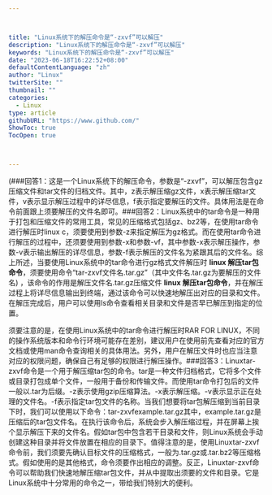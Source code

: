 ```yaml
---



title: "Linux系统下的解压命令是“-zxvf”可以解压"
description: "Linux系统下的解压命令是“-zxvf”可以解压"
keywords: "Linux系统下的解压命令是“-zxvf”可以解压"
date: "2023-06-18T16:22:52+08:00"
defaultContentLanguage: "zh"
author: "Linux"
twitterSite: ""
thumbnail: ""
categories:
  - Linux
type: article
githubURL: "https://www.github.com/"
ShowToc: true
TocOpen: true



---
```


(###回答1：这是一个Linux系统下的解压命令，参数是“-zxvf”，可以解压包含gz压缩文件和tar文件的归档文件。其中，z表示解压缩gz文件，x表示解压缩tar文件，v表示显示解压过程中的详尽信息，f表示指定要解压的文件。具体用法是在命令前面跟上须要解压的文件名即可。###回答2：Linux系统中的tar命令是一种用于打包和压缩文件的常用工具，常见的压缩格式包括gz、bz2等，在使用tar命令进行解压时linux c，须要使用到参数-z来指定解压为gz格式。而在使用tar命令进行解压的过程中，还须要使用到参数-x和参数-vf，其中参数-x表示解压操作，参数-v表示输出解压的详尽信息，参数-f表示解压的文件名为紧跟其后的文件名。综上所述，当要使用Linux系统中的tar命令进行gz格式文件解压时 **linux 解压tar包命令**，须要使用命令“tar-zxvf文件名.tar.gz”（其中文件名.tar.gz为要解压的文件名) ，该命令的作用是解压文件名.tar.gz压缩文件 **linux 解压tar包命令**，并在解压过程上将详尽信息输出到终端，通过该命令可以快速地解压出对应的目录和文件。在解压完成后，用户可以使用ls命令查看相关目录和文件是否早已解压到指定的位置。

须要注意的是，在使用Linux系统中的tar命令进行解压时RAR FOR LINUX，不同的操作系统版本和命令行环境可能存在差别，建议用户在使用前先查看对应的官方文档或使用man命令查询相关的具体用法。另外，用户在解压文件时也应当注意对应的权限问题，确保自己有足够的权限进行解压操作。###回答3：Linuxtar-zxvf命令是一个用于解压缩tar包的命令。tar是一种文件归档格式，它将多个文件或目录打包成单个文件，一般用于备份和传输文件。而使用tar命令打包后的文件一般以.tar为后缀。-z表示使用gzip压缩算法。-x表示解压缩。-v表示显示正在处理的文件名。-f表示指定tar包文件的名称。当我们想要将tar包解压缩到当前目录下时，我们可以使用以下命令：tar-zxvfexample.tar.gz其中，example.tar.gz是压缩后的tar包文件名。在执行该命令后，系统会步入解压缩过程，并在屏幕上挨个显示解压下来的文件名。假如tar包中包含若干目录和文件，则Linux系统会手动创建这种目录并将文件放置在相应的目录下。值得注意的是，使用Linuxtar-zxvf命令前，我们须要先确认目标文件的压缩格式，一般为.tar.gz或.tar.bz2等压缩格式。假如使用的是其他格式，命令须要作出相应的调整。反正，Linuxtar-zxvf命令可以帮助我们快速地解压缩tar包文件，并从中提取出须要的文件和目录。它是Linux系统中十分常用的命令之一，带给我们特别大的便利。